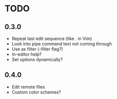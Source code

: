 TODO
====

0.3.0
-----
- Repeat last edit sequence (like . in Vim)
- Look into pipe command text not coming through
- Use as filter (-filter flag?)
- In-editor help?
- Set options dynamically?

0.4.0
-----
- Edit remote files
- Custom color schemes?
